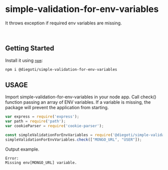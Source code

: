 # simple-validation-for-env-variables
It throws exception if required env variables are missing.

<p>&nbsp;</p>

## Getting Started

Install it using [`npm`](https://www.npmjs.com/package/@diegoti/simple-validation-for-env-variables):

```bash
npm i @diegoti/simple-validation-for-env-variables
```

## USAGE

Import simple-validation-for-env-variables in your node app.
Call check() function passing an array of ENV variables.
If a variable is missing, the package will prevent the application from starting.  

```javascript
var express = require('express');
var path = require('path');
var cookieParser = require('cookie-parser');

const simpleValidationForEnvVariables = require('@diegoti/simple-validation-for-env-variables');
simpleValidationForEnvVariables.check(["MONGO_URL", "USER"]);


```

Output example.

```text
Error: 
Missing env[MONGO_URL] variable.
```